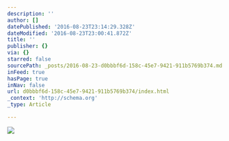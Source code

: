 ```yaml
---
description: ''
author: []
datePublished: '2016-08-23T23:14:29.328Z'
dateModified: '2016-08-23T23:00:41.872Z'
title: ''
publisher: {}
via: {}
starred: false
sourcePath: _posts/2016-08-23-d0bbbf6d-158c-45e7-9421-911b5769b374.md
inFeed: true
hasPage: true
inNav: false
url: d0bbbf6d-158c-45e7-9421-911b5769b374/index.html
_context: 'http://schema.org'
_type: Article

---
```

![](https://the-grid-user-content.s3-us-west-2.amazonaws.com/f2d5e38d-3aaa-4267-905c-977a362f266e.jpg)
